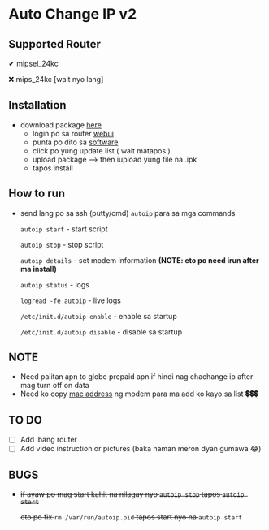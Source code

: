 # Auto Change IP v2

## Supported Router

✔ mipsel_24kc

❌ mips_24kc [wait nyo lang]

## Installation

- download package [here](https://github.com/atong027/Autoip_Router/releases)
  - login po sa router [webui](http://192.168.1.1/cgi-bin/luci/)
  - punta po dito sa [software](http://192.168.1.1/cgi-bin/luci/admin/system/opkg)
  - click po yung update list ( wait matapos )
  - upload package --> then iupload yung file na .ipk
  - tapos install

## How to run

- send lang po sa ssh (putty/cmd) `autoip` para sa mga commands

  `autoip start`                  - start script
  
  `autoip stop`                   - stop script
  
  `autoip details`                - set modem information **(NOTE: eto po need irun after ma install)**
  
  `autoip status`                 - logs
  
  `logread -fe autoip`            - live logs
  
  `/etc/init.d/autoip enable`     - enable sa startup
  
  `/etc/init.d/autoip disable`    - disable sa startup
  
## NOTE

- Need palitan apn to globe prepaid apn if hindi nag chachange ip after mag turn off on data
- Need ko copy [mac address](https://m.me/ayrton.ilagan) ng modem para ma add ko kayo sa list **💲💲💲**

## TO DO

- [ ] Add ibang router
- [ ] Add video instruction or pictures (baka naman meron dyan gumawa 😂)

## BUGS

- ~~if ayaw po mag start kahit na nilagay nyo `autoip stop` tapos `autoip start`~~

  ~~eto po fix `rm /var/run/autoip.pid` tapos start nyo na `autoip start`~~
  
   
   
